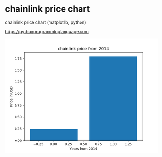 # chainlink price chart 

chainlink price chart (matplotlib, python)

https://pythonprogramminglanguage.com

<img src='chart.png'>
